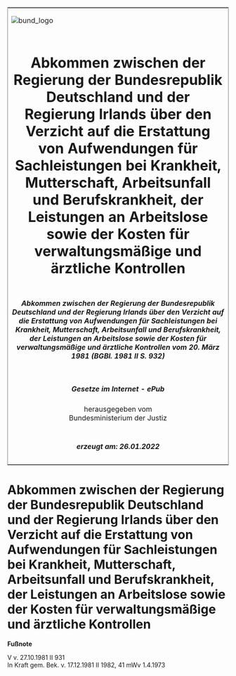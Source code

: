 <span id="DECKBLATT.html"></span>

<table border="0" frame="border" width="100%">

<tr valign="top">

<td align="left">

![bund\_logo](BfJ_2021_Web_de_de.gif)

</td>

<td align="right">

 

</td>

</tr>

<tr align="center" valign="middle">

<td colspan="2">

# Abkommen zwischen der Regierung der Bundesrepublik Deutschland und der Regierung Irlands über den Verzicht auf die Erstattung von Aufwendungen für Sachleistungen bei Krankheit, Mutterschaft, Arbeitsunfall und Berufskrankheit, der Leistungen an Arbeitslose sowie der Kosten für verwaltungsmäßige und ärztliche Kontrollen

</td>

</tr>

<tr align="center" valign="middle">

<td colspan="2">

##### Abkommen zwischen der Regierung der Bundesrepublik Deutschland und der Regierung Irlands über den Verzicht auf die Erstattung von Aufwendungen für Sachleistungen bei Krankheit, Mutterschaft, Arbeitsunfall und Berufskrankheit, der Leistungen an Arbeitslose sowie der Kosten für verwaltungsmäßige und ärztliche Kontrollen vom 20. März 1981 (BGBl. 1981 II S. 932)

</td>

</tr>

<tr align="center" valign="middle">

<td colspan="2">

  
  

##### Gesetze im Internet - ePub  
  
herausgegeben vom  
Bundesministerium der Justiz

</td>

</tr>

<tr align="center" valign="bottom">

<td colspan="2">

  
  

##### erzeugt am: 26.01.2022

</td>

</tr>

</table>

<span id="BJNR209320981.html"></span>

# Abkommen zwischen der Regierung der Bundesrepublik Deutschland und der Regierung Irlands über den Verzicht auf die Erstattung von Aufwendungen für Sachleistungen bei Krankheit, Mutterschaft, Arbeitsunfall und Berufskrankheit, der Leistungen an Arbeitslose sowie der Kosten für verwaltungsmäßige und ärztliche Kontrollen

<div>

  
**Fußnote**

<div class="jnhtml">

<div>

<div class="jurAbsatz">

V v. 27.10.1981 II 931  
In Kraft gem. Bek. v. 17.12.1981 II 1982, 41 mWv 1.4.1973

</div>

</div>

</div>

</div>
